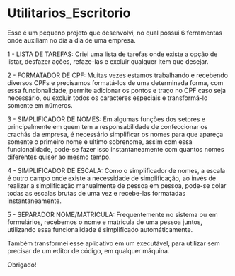 # Utilitarios_Escritorio
 Esse é um pequeno projeto que desenvolvi, no qual possui 6 ferramentas onde auxiliam no dia a dia de uma empresa.

 1 - LISTA DE TAREFAS: Criei uma lista de tarefas onde existe a opção de listar, desfazer ações, refaze-las e excluir qualquer item que desejar.

 2 - FORMATADOR DE CPF: Muitas vezes estamos trabalhando e recebendo diversos CPFs e precisamos formatá-los de uma determinada forma, com essa funcionalidade, permite adicionar os pontos e traço no CPF caso seja necessário, ou excluir todos os caracteres especiais e transformá-lo somente em números.

 3 - SIMPLIFICADOR DE NOMES: Em algumas funções dos setores e principalmente em quem tem a responsabilidade de confeccionar os crachás da empresa, é necessário simplificar os nomes para que apareça somente o primeiro nome e ultimo sobrenome, assim com essa funcionalidade, pode-se fazer isso instantaneamente com quantos nomes diferentes quiser ao mesmo tempo.

 4 - SIMPLIFICADOR DE ESCALA: Como o simplificador de nomes, a escala é outro campo onde existe a necessidade de simplificação, ao invés de realizar a simplificação manualmente de pessoa em pessoa, pode-se colar todas as escalas brutas de uma vez e recebe-las formatadas instantaneamente.

 5 - SEPARADOR NOME/MATRICULA: Frequentemente no sistema ou em formulários, recebemos o nome e matricula de uma pessoa juntos, utilizando essa funcionalidade é simplificado automáticamente.

Também transformei esse aplicativo em um executável, para utilizar sem precisar de um editor de código, em qualquer máquina.


 Obrigado!
